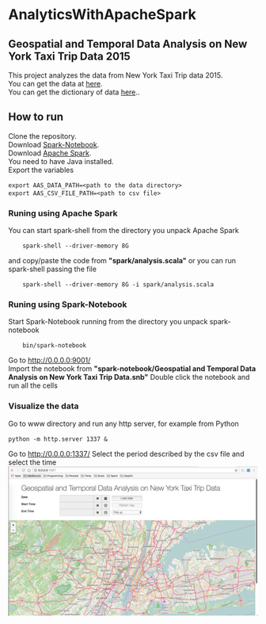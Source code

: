 # AnalyticsWithApacheSpark
## Geospatial and Temporal Data Analysis on New York Taxi Trip Data 2015  
 This project analyzes the data from New York Taxi Trip data 2015.  
 You can get the data at [here](http://www.nyc.gov/html/tlc/html/about/trip_record_data.shtml).  
 You can get the dictionary of data [here](http://www.nyc.gov/html/tlc/downloads/pdf/data_dictionary_trip_records_yellow.pdf)..

## How to run  
 Clone the repository.  
 Download [Spark-Notebook](http://spark-notebook.io/).  
 Download [Apache Spark](https://spark.apache.org/).  
 You need to have Java installed.  
 Export the variables

```
export AAS_DATA_PATH=<path to the data directory>
export AAS_CSV_FILE_PATH=<path to csv file>
```

### Runing using Apache Spark
 You can start spark-shell from the directory you unpack Apache Spark
```
    spark-shell --driver-memory 8G
```
and copy/paste the code from **"spark/analysis.scala"** or you can run spark-shell passing the file
```
    spark-shell --driver-memory 8G -i spark/analysis.scala
```

### Runing using Spark-Notebook
 Start Spark-Notebook running from the directory you unpack spark-notebook
```
    bin/spark-notebook
```
Go to http://0.0.0.0:9001/  
Import the notebook from **"spark-notebook/Geospatial and Temporal Data Analysis on New York Taxi Trip Data.snb"**
Double click the notebook and run all the cells


### Visualize the data
 Go to www directory and run any http server, for example from Python
```
python -m http.server 1337 &
```
 Go to http://0.0.0.0:1337/
 Select the period described by the csv file and select the time
 ![Page](images/page.png)